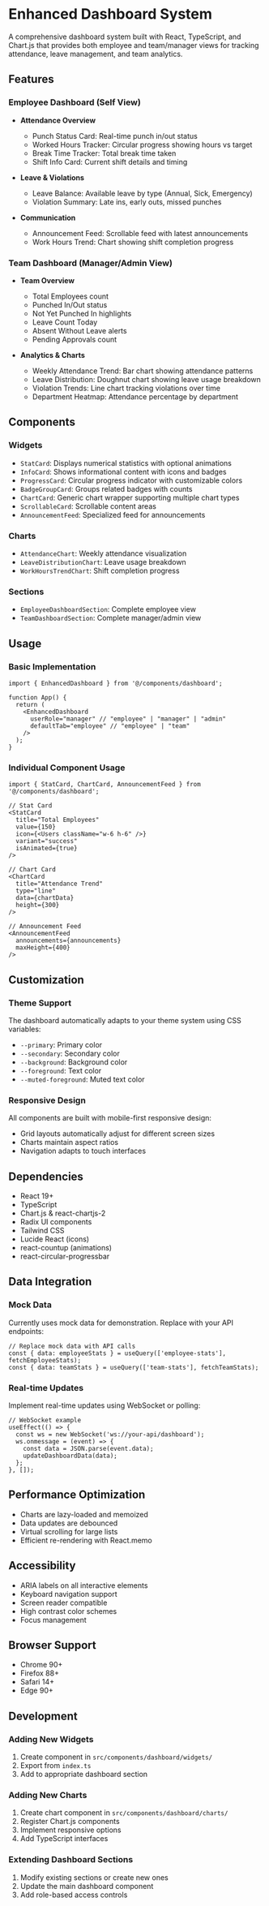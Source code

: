 # Enhanced Dashboard System

A comprehensive dashboard system built with React, TypeScript, and Chart.js that provides both employee and team/manager views for tracking attendance, leave management, and team analytics.

## Features

### Employee Dashboard (Self View)
- **Attendance Overview**
  - Punch Status Card: Real-time punch in/out status
  - Worked Hours Tracker: Circular progress showing hours vs target
  - Break Time Tracker: Total break time taken
  - Shift Info Card: Current shift details and timing

- **Leave & Violations**
  - Leave Balance: Available leave by type (Annual, Sick, Emergency)
  - Violation Summary: Late ins, early outs, missed punches

- **Communication**
  - Announcement Feed: Scrollable feed with latest announcements
  - Work Hours Trend: Chart showing shift completion progress

### Team Dashboard (Manager/Admin View)
- **Team Overview**
  - Total Employees count
  - Punched In/Out status
  - Not Yet Punched In highlights
  - Leave Count Today
  - Absent Without Leave alerts
  - Pending Approvals count

- **Analytics & Charts**
  - Weekly Attendance Trend: Bar chart showing attendance patterns
  - Leave Distribution: Doughnut chart showing leave usage breakdown
  - Violation Trends: Line chart tracking violations over time
  - Department Heatmap: Attendance percentage by department

## Components

### Widgets
- `StatCard`: Displays numerical statistics with optional animations
- `InfoCard`: Shows informational content with icons and badges
- `ProgressCard`: Circular progress indicator with customizable colors
- `BadgeGroupCard`: Groups related badges with counts
- `ChartCard`: Generic chart wrapper supporting multiple chart types
- `ScrollableCard`: Scrollable content areas
- `AnnouncementFeed`: Specialized feed for announcements

### Charts
- `AttendanceChart`: Weekly attendance visualization
- `LeaveDistributionChart`: Leave usage breakdown
- `WorkHoursTrendChart`: Shift completion progress

### Sections
- `EmployeeDashboardSection`: Complete employee view
- `TeamDashboardSection`: Complete manager/admin view

## Usage

### Basic Implementation
```tsx
import { EnhancedDashboard } from '@/components/dashboard';

function App() {
  return (
    <EnhancedDashboard 
      userRole="manager" // "employee" | "manager" | "admin"
      defaultTab="employee" // "employee" | "team"
    />
  );
}
```

### Individual Component Usage
```tsx
import { StatCard, ChartCard, AnnouncementFeed } from '@/components/dashboard';

// Stat Card
<StatCard
  title="Total Employees"
  value={150}
  icon={<Users className="w-6 h-6" />}
  variant="success"
  isAnimated={true}
/>

// Chart Card
<ChartCard
  title="Attendance Trend"
  type="line"
  data={chartData}
  height={300}
/>

// Announcement Feed
<AnnouncementFeed 
  announcements={announcements}
  maxHeight={400}
/>
```

## Customization

### Theme Support
The dashboard automatically adapts to your theme system using CSS variables:
- `--primary`: Primary color
- `--secondary`: Secondary color
- `--background`: Background color
- `--foreground`: Text color
- `--muted-foreground`: Muted text color

### Responsive Design
All components are built with mobile-first responsive design:
- Grid layouts automatically adjust for different screen sizes
- Charts maintain aspect ratios
- Navigation adapts to touch interfaces

## Dependencies

- React 19+
- TypeScript
- Chart.js & react-chartjs-2
- Radix UI components
- Tailwind CSS
- Lucide React (icons)
- react-countup (animations)
- react-circular-progressbar

## Data Integration

### Mock Data
Currently uses mock data for demonstration. Replace with your API endpoints:

```tsx
// Replace mock data with API calls
const { data: employeeStats } = useQuery(['employee-stats'], fetchEmployeeStats);
const { data: teamStats } = useQuery(['team-stats'], fetchTeamStats);
```

### Real-time Updates
Implement real-time updates using WebSocket or polling:

```tsx
// WebSocket example
useEffect(() => {
  const ws = new WebSocket('ws://your-api/dashboard');
  ws.onmessage = (event) => {
    const data = JSON.parse(event.data);
    updateDashboardData(data);
  };
}, []);
```

## Performance Optimization

- Charts are lazy-loaded and memoized
- Data updates are debounced
- Virtual scrolling for large lists
- Efficient re-rendering with React.memo

## Accessibility

- ARIA labels on all interactive elements
- Keyboard navigation support
- Screen reader compatible
- High contrast color schemes
- Focus management

## Browser Support

- Chrome 90+
- Firefox 88+
- Safari 14+
- Edge 90+

## Development

### Adding New Widgets
1. Create component in `src/components/dashboard/widgets/`
2. Export from `index.ts`
3. Add to appropriate dashboard section

### Adding New Charts
1. Create chart component in `src/components/dashboard/charts/`
2. Register Chart.js components
3. Implement responsive options
4. Add TypeScript interfaces

### Extending Dashboard Sections
1. Modify existing sections or create new ones
2. Update the main dashboard component
3. Add role-based access controls
